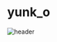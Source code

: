 # yunk_o

![header](https://capsule-render.vercel.app/api?type=wave&color=auto&height=300&section=header&text=capsule%20render&fontSize=90)
